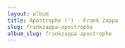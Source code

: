 ```yaml
---
layout: album
title: Apostrophe (') - Frank Zappa
slug: frankzappa-apostrophe
album_slug: frankzappa-apostrophe
---
```

